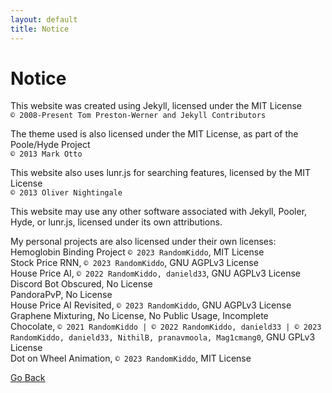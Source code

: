 ```yaml
---
layout: default
title: Notice
---
```


# Notice

This website was created using Jekyll, licensed under the MIT License <br>
`© 2008-Present Tom Preston-Werner and Jekyll Contributors`

The theme used is also licensed under the MIT License, as part of the Poole/Hyde Project <br>
`© 2013 Mark Otto`

This website also uses lunr.js for searching features, licensed by the MIT License <br>
`© 2013 Oliver Nightingale`

This website may use any other software associated with Jekyll, Pooler, Hyde, or lunr.js, licensed under its own attributions.

My personal projects are also licensed under their own licenses: <br>
Hemoglobin Binding Project `© 2023 RandomKiddo`, MIT License <br>
Stock Price RNN, `© 2023 RandomKiddo`, GNU AGPLv3 License <br>
House Price AI, `© 2022 RandomKiddo, danield33`, GNU AGPLv3 License <br>
Discord Bot Obscured, No License <br>
PandoraPvP, No License <br>
House Price AI Revisited, `© 2023 RandomKiddo`, GNU AGPLv3 License <br>
Graphene Mixturing, No License, No Public Usage, Incomplete <br>
Chocolate, `© 2021 RandomKiddo | © 2022 RandomKiddo, danield33 | © 2023 RandomKiddo, danield33, NithilB, pranavmoola, Mag1cmang0`, GNU GPLv3 License <br>
Dot on Wheel Animation, `© 2023 RandomKiddo`, MIT License

[Go Back](/index.html)
